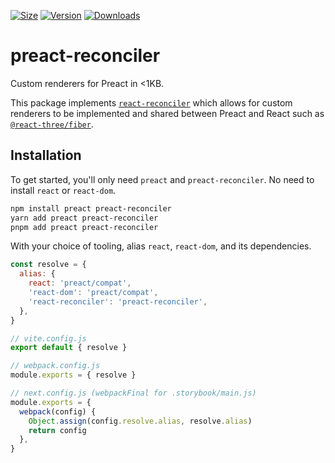 [![Size](https://img.shields.io/bundlephobia/minzip/preact-reconciler?label=gzip&style=flat&colorA=000000&colorB=000000)](https://bundlephobia.com/package/preact-reconciler)
[![Version](https://img.shields.io/npm/v/preact-reconciler?style=flat&colorA=000000&colorB=000000)](https://npmjs.com/package/preact-reconciler)
[![Downloads](https://img.shields.io/npm/dt/preact-reconciler.svg?style=flat&colorA=000000&colorB=000000)](https://npmjs.com/package/preact-reconciler)

# preact-reconciler

Custom renderers for Preact in <1KB.

This package implements [`react-reconciler`](https://npmjs.com/react-reconciler) which allows for custom renderers to be implemented and shared between Preact and React such as [`@react-three/fiber`](https://github.com/pmndrs/react-three-fiber#readme).

## Installation

To get started, you'll only need `preact` and `preact-reconciler`. No need to install `react` or `react-dom`.

```bash
npm install preact preact-reconciler
yarn add preact preact-reconciler
pnpm add preact preact-reconciler
```

With your choice of tooling, alias `react`, `react-dom`, and its dependencies.

```js
const resolve = {
  alias: {
    react: 'preact/compat',
    'react-dom': 'preact/compat',
    'react-reconciler': 'preact-reconciler',
  },
}

// vite.config.js
export default { resolve }

// webpack.config.js
module.exports = { resolve }

// next.config.js (webpackFinal for .storybook/main.js)
module.exports = {
  webpack(config) {
    Object.assign(config.resolve.alias, resolve.alias)
    return config
  },
}
```
